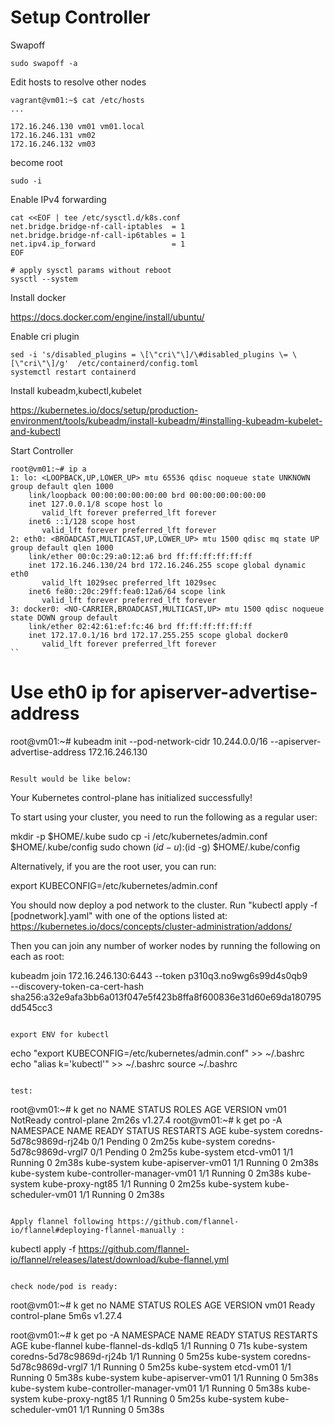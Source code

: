 # Setup Controller

Swapoff

```
sudo swapoff -a
```

Edit hosts to resolve other nodes

```
vagrant@vm01:~$ cat /etc/hosts
...

172.16.246.130 vm01 vm01.local
172.16.246.131 vm02
172.16.246.132 vm03
```

become root

```
sudo -i
```

Enable IPv4 forwarding

```
cat <<EOF | tee /etc/sysctl.d/k8s.conf
net.bridge.bridge-nf-call-iptables  = 1
net.bridge.bridge-nf-call-ip6tables = 1
net.ipv4.ip_forward                 = 1
EOF

# apply sysctl params without reboot
sysctl --system
```

Install docker

https://docs.docker.com/engine/install/ubuntu/


Enable cri plugin

```
sed -i 's/disabled_plugins = \[\"cri\"\]/\#disabled_plugins \= \[\"cri\"\]/g'  /etc/containerd/config.toml
systemctl restart containerd
```

Install kubeadm,kubectl,kubelet

https://kubernetes.io/docs/setup/production-environment/tools/kubeadm/install-kubeadm/#installing-kubeadm-kubelet-and-kubectl

Start Controller

```
root@vm01:~# ip a
1: lo: <LOOPBACK,UP,LOWER_UP> mtu 65536 qdisc noqueue state UNKNOWN group default qlen 1000
    link/loopback 00:00:00:00:00:00 brd 00:00:00:00:00:00
    inet 127.0.0.1/8 scope host lo
       valid_lft forever preferred_lft forever
    inet6 ::1/128 scope host
       valid_lft forever preferred_lft forever
2: eth0: <BROADCAST,MULTICAST,UP,LOWER_UP> mtu 1500 qdisc mq state UP group default qlen 1000
    link/ether 00:0c:29:a0:12:a6 brd ff:ff:ff:ff:ff:ff
    inet 172.16.246.130/24 brd 172.16.246.255 scope global dynamic eth0
       valid_lft 1029sec preferred_lft 1029sec
    inet6 fe80::20c:29ff:fea0:12a6/64 scope link
       valid_lft forever preferred_lft forever
3: docker0: <NO-CARRIER,BROADCAST,MULTICAST,UP> mtu 1500 qdisc noqueue state DOWN group default
    link/ether 02:42:61:ef:fc:46 brd ff:ff:ff:ff:ff:ff
    inet 172.17.0.1/16 brd 172.17.255.255 scope global docker0
       valid_lft forever preferred_lft forever
``

```
# Use eth0 ip for apiserver-advertise-address
root@vm01:~# kubeadm init --pod-network-cidr 10.244.0.0/16 --apiserver-advertise-address 172.16.246.130
```

Result would be like below:

```

Your Kubernetes control-plane has initialized successfully!

To start using your cluster, you need to run the following as a regular user:

  mkdir -p $HOME/.kube
  sudo cp -i /etc/kubernetes/admin.conf $HOME/.kube/config
  sudo chown $(id -u):$(id -g) $HOME/.kube/config

Alternatively, if you are the root user, you can run:

  export KUBECONFIG=/etc/kubernetes/admin.conf

You should now deploy a pod network to the cluster.
Run "kubectl apply -f [podnetwork].yaml" with one of the options listed at:
  https://kubernetes.io/docs/concepts/cluster-administration/addons/

Then you can join any number of worker nodes by running the following on each as root:

kubeadm join 172.16.246.130:6443 --token p310q3.no9wg6s99d4s0qb9 \
	--discovery-token-ca-cert-hash sha256:a32e9afa3bb6a013f047e5f423b8ffa8f600836e31d60e69da180795dd545cc3
```

export ENV for kubectl

```
echo "export KUBECONFIG=/etc/kubernetes/admin.conf" >>  ~/.bashrc
echo "alias k='kubectl'" >>  ~/.bashrc
source ~/.bashrc
```

test:

```
root@vm01:~# k get no
NAME   STATUS     ROLES           AGE     VERSION
vm01   NotReady   control-plane   2m26s   v1.27.4
root@vm01:~# k get po -A
NAMESPACE     NAME                           READY   STATUS    RESTARTS   AGE
kube-system   coredns-5d78c9869d-rj24b       0/1     Pending   0          2m25s
kube-system   coredns-5d78c9869d-vrgl7       0/1     Pending   0          2m25s
kube-system   etcd-vm01                      1/1     Running   0          2m38s
kube-system   kube-apiserver-vm01            1/1     Running   0          2m38s
kube-system   kube-controller-manager-vm01   1/1     Running   0          2m38s
kube-system   kube-proxy-ngt85               1/1     Running   0          2m25s
kube-system   kube-scheduler-vm01            1/1     Running   0          2m38s
```

Apply flannel following https://github.com/flannel-io/flannel#deploying-flannel-manually :

```
kubectl apply -f https://github.com/flannel-io/flannel/releases/latest/download/kube-flannel.yml
```

check node/pod is ready:

```
root@vm01:~# k get no
NAME   STATUS   ROLES           AGE    VERSION
vm01   Ready    control-plane   5m6s   v1.27.4

root@vm01:~# k get po -A
NAMESPACE      NAME                           READY   STATUS    RESTARTS   AGE
kube-flannel   kube-flannel-ds-kdlq5          1/1     Running   0          71s
kube-system    coredns-5d78c9869d-rj24b       1/1     Running   0          5m25s
kube-system    coredns-5d78c9869d-vrgl7       1/1     Running   0          5m25s
kube-system    etcd-vm01                      1/1     Running   0          5m38s
kube-system    kube-apiserver-vm01            1/1     Running   0          5m38s
kube-system    kube-controller-manager-vm01   1/1     Running   0          5m38s
kube-system    kube-proxy-ngt85               1/1     Running   0          5m25s
kube-system    kube-scheduler-vm01            1/1     Running   0          5m38s
```

